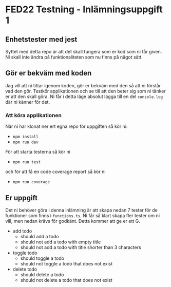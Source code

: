 # FED22 Testning - Inlämningsuppgift 1

## Enhetstester med jest

Syftet med detta repo är att det skall fungera som er kod som ni får given. Ni skall inte ändra på funktionaliteten som nu finns på något sätt.

## Gör er bekväm med koden

Jag vill att ni tittar igenom koden, gör er bekväm med den så att ni förstår vad den gör. Testkör applikationen och se till att den beter sig som ni tänker er att den skall göra. Ni får i detta läge absolut lägga till en del `console.log` där ni känner för det.

### Att köra applikationen

När ni har klonat ner ert egna repo för uppgiften så kör ni:

- `npm install`
- `npm run dev`

För att starta testerna så kör ni

- `npm run test`

och för att få en code coverage report så kör ni

- `npm run coverage`

## Er uppgift

Det ni behöver göra i denna inlämning är att skapa nedan 7 tester för de funktioner som finns i `functions.ts`. Ni får så klart skapa fler tester om ni vill, men nedan krävs för godkänt. Detta kommer att ge er ett G.

- add todo
  - should add a todo
  - should not add a todo with empty title
  - should not add a todo with title shorter than 3 characters
- toggle todo
  - should toggle a todo
  - should not toggle a todo that does not exist
- delete todo
  - should delete a todo
  - should not delete a todo that does not exist
